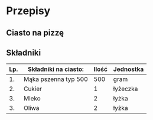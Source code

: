 # Przepisy

## Ciasto na pizzę
## Składniki
|Lp.| Składniki na ciasto:                                     | Ilość  | Jednostka |
|---|----------------------------------------------------------|--------|-----------|
|1. |Mąka pszenna typ 500                                      | 500    | gram      |
|2. |Cukier                                                    | 1      | łyżeczka  |
|3. |Mleko                                                     | 2      | łyżka     |
|3. |Oliwa                                                     | 2      | łyżka     |
